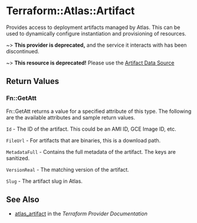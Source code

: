 # Terraform::Atlas::Artifact

Provides access to deployment artifacts managed by Atlas. This
can be used to dynamically configure instantiation and provisioning of
resources.

~> **This provider is deprecated,** and the service it interacts with has been discontinued.

~> **This resource is deprecated!** Please use the
[Artifact Data Source](/docs/providers/terraform-enterprise/d/artifact.html)

## Return Values

### Fn::GetAtt

Fn::GetAtt returns a value for a specified attribute of this type. The following are the available attributes and sample return values.

`Id` - The ID of the artifact. This could be an AMI ID, GCE Image ID, etc.

`FileUrl` - For artifacts that are binaries, this is a download path.

`MetadataFull` - Contains the full metadata of the artifact. The keys are sanitized.

`VersionReal` - The matching version of the artifact.

`Slug` - The artifact slug in Atlas.

## See Also

* [atlas_artifact](https://www.terraform.io/docs/providers/atlas/r/artifact.html) in the _Terraform Provider Documentation_
